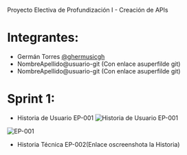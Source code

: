Proyecto Electiva de Profundización I - Creación de APIs

# Integrantes: 
- Germán Torres [@ghermusicgh](https://github.com/ghermusicgh)
- NombreApellido@usuario-git (Con enlace asuperfilde git)
- NombreApellido@usuario-git (Con enlace asuperfilde git)

# Sprint  1:
- Historia de Usuario EP-001 
![Historia de Usuario EP-001](https://user-images.githubusercontent.com/111544723/189194212-93d91391-23ac-43bf-afe8-2a50c40ba8f2.PNG)

![EP-001](https://user-images.githubusercontent.com/111544723/189195302-77f5c32b-a667-4f59-b886-58b0eef67f63.PNG)



- Historia Técnica EP-002(Enlace oscreenshota la Historia)
